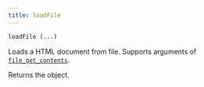 ```yaml
---
title: loadFile
---
```


```php
loadFile (...)
```

Loads a HTML document from file. Supports arguments of [`file_get_contents`](http://php.net/manual/en/function.file-get-contents.php).

Returns the object.